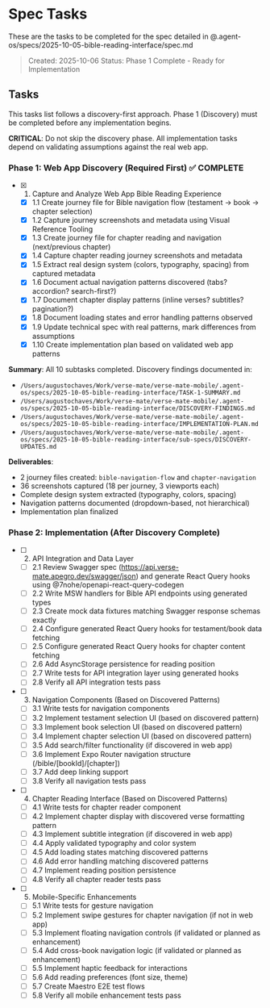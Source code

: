 # Spec Tasks

These are the tasks to be completed for the spec detailed in @.agent-os/specs/2025-10-05-bible-reading-interface/spec.md

> Created: 2025-10-06
> Status: Phase 1 Complete - Ready for Implementation

## Tasks

This tasks list follows a discovery-first approach. Phase 1 (Discovery) must be completed before any implementation begins.

**CRITICAL**: Do not skip the discovery phase. All implementation tasks depend on validating assumptions against the real web app.

### Phase 1: Web App Discovery (Required First) ✅ COMPLETE

- [x] 1. Capture and Analyze Web App Bible Reading Experience
  - [x] 1.1 Create journey file for Bible navigation flow (testament → book → chapter selection)
  - [x] 1.2 Capture journey screenshots and metadata using Visual Reference Tooling
  - [x] 1.3 Create journey file for chapter reading and navigation (next/previous chapter)
  - [x] 1.4 Capture chapter reading journey screenshots and metadata
  - [x] 1.5 Extract real design system (colors, typography, spacing) from captured metadata
  - [x] 1.6 Document actual navigation patterns discovered (tabs? accordion? search-first?)
  - [x] 1.7 Document chapter display patterns (inline verses? subtitles? pagination?)
  - [x] 1.8 Document loading states and error handling patterns observed
  - [x] 1.9 Update technical spec with real patterns, mark differences from assumptions
  - [x] 1.10 Create implementation plan based on validated web app patterns

**Summary**: All 10 subtasks completed. Discovery findings documented in:
- `/Users/augustochaves/Work/verse-mate/verse-mate-mobile/.agent-os/specs/2025-10-05-bible-reading-interface/TASK-1-SUMMARY.md`
- `/Users/augustochaves/Work/verse-mate/verse-mate-mobile/.agent-os/specs/2025-10-05-bible-reading-interface/DISCOVERY-FINDINGS.md`
- `/Users/augustochaves/Work/verse-mate/verse-mate-mobile/.agent-os/specs/2025-10-05-bible-reading-interface/IMPLEMENTATION-PLAN.md`
- `/Users/augustochaves/Work/verse-mate/verse-mate-mobile/.agent-os/specs/2025-10-05-bible-reading-interface/sub-specs/DISCOVERY-UPDATES.md`

**Deliverables**:
- 2 journey files created: `bible-navigation-flow` and `chapter-navigation`
- 36 screenshots captured (18 per journey, 3 viewports each)
- Complete design system extracted (typography, colors, spacing)
- Navigation patterns documented (dropdown-based, not hierarchical)
- Implementation plan finalized

### Phase 2: Implementation (After Discovery Complete)

- [ ] 2. API Integration and Data Layer
  - [ ] 2.1 Review Swagger spec (https://api.verse-mate.apegro.dev/swagger/json) and generate React Query hooks using @7nohe/openapi-react-query-codegen
  - [ ] 2.2 Write MSW handlers for Bible API endpoints using generated types
  - [ ] 2.3 Create mock data fixtures matching Swagger response schemas exactly
  - [ ] 2.4 Configure generated React Query hooks for testament/book data fetching
  - [ ] 2.5 Configure generated React Query hooks for chapter content fetching
  - [ ] 2.6 Add AsyncStorage persistence for reading position
  - [ ] 2.7 Write tests for API integration layer using generated hooks
  - [ ] 2.8 Verify all API integration tests pass

- [ ] 3. Navigation Components (Based on Discovered Patterns)
  - [ ] 3.1 Write tests for navigation components
  - [ ] 3.2 Implement testament selection UI (based on discovered pattern)
  - [ ] 3.3 Implement book selection UI (based on discovered pattern)
  - [ ] 3.4 Implement chapter selection UI (based on discovered pattern)
  - [ ] 3.5 Add search/filter functionality (if discovered in web app)
  - [ ] 3.6 Implement Expo Router navigation structure (/bible/[bookId]/[chapter])
  - [ ] 3.7 Add deep linking support
  - [ ] 3.8 Verify all navigation tests pass

- [ ] 4. Chapter Reading Interface (Based on Discovered Patterns)
  - [ ] 4.1 Write tests for chapter reader component
  - [ ] 4.2 Implement chapter display with discovered verse formatting pattern
  - [ ] 4.3 Implement subtitle integration (if discovered in web app)
  - [ ] 4.4 Apply validated typography and color system
  - [ ] 4.5 Add loading states matching discovered patterns
  - [ ] 4.6 Add error handling matching discovered patterns
  - [ ] 4.7 Implement reading position persistence
  - [ ] 4.8 Verify all chapter reader tests pass

- [ ] 5. Mobile-Specific Enhancements
  - [ ] 5.1 Write tests for gesture navigation
  - [ ] 5.2 Implement swipe gestures for chapter navigation (if not in web app)
  - [ ] 5.3 Implement floating navigation controls (if validated or planned as enhancement)
  - [ ] 5.4 Add cross-book navigation logic (if validated or planned as enhancement)
  - [ ] 5.5 Implement haptic feedback for interactions
  - [ ] 5.6 Add reading preferences (font size, theme)
  - [ ] 5.7 Create Maestro E2E test flows
  - [ ] 5.8 Verify all mobile enhancement tests pass
